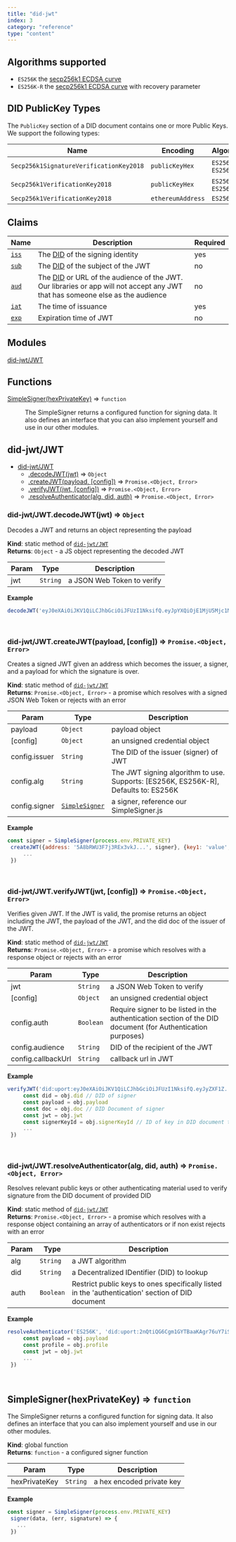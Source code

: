 ```yaml
---
title: "did-jwt"
index: 3
category: "reference"
type: "content"
---
```


## Algorithms supported

- `ES256K` the [secp256k1 ECDSA curve](https://en.bitcoin.it/wiki/Secp256k1)
- `ES256K-R` the [secp256k1 ECDSA curve](https://en.bitcoin.it/wiki/Secp256k1) with recovery parameter

## DID PublicKey Types

The `PublicKey` section of a DID document contains one or more Public Keys. We support the following types:

Name | Encoding | Algorithm's
---- | -------- | -----------
`Secp256k1SignatureVerificationKey2018` | `publicKeyHex` | `ES256K`, `ES256K-R`
`Secp256k1VerificationKey2018` | `publicKeyHex` | `ES256K`, `ES256K-R`
`Secp256k1VerificationKey2018` | `ethereumAddress` | `ES256K-R`

## Claims

Name | Description | Required
---- | ----------- | --------
[`iss`](https://tools.ietf.org/html/rfc7519#section-4.1.1) | The [DID](https://w3c-ccg.github.io/did-spec/) of the signing identity| yes
[`sub`](https://tools.ietf.org/html/rfc7519#section-4.1.2) | The [DID](https://w3c-ccg.github.io/did-spec/) of the subject of the JWT| no
[`aud`](https://tools.ietf.org/html/rfc7519#section-4.1.3) | The [DID](https://w3c-ccg.github.io/did-spec/) or URL of the audience of the JWT. Our libraries or app will not accept any JWT that has someone else as the audience| no
[`iat`](https://tools.ietf.org/html/rfc7519#section-4.1.6) | The time of issuance | yes
[`exp`](https://tools.ietf.org/html/rfc7519#section-4.1.4) | Expiration time of JWT | no

## Modules

<dl>
<dt><a href="#module_did-jwt/JWT">did-jwt/JWT</a></dt>
<dd></dd>
</dl>

## Functions

<dl>
<dt><a href="#SimpleSigner">SimpleSigner(hexPrivateKey)</a> ⇒ <code>function</code></dt>
<dd><p>The SimpleSigner returns a configured function for signing data. It also defines
 an interface that you can also implement yourself and use in our other modules.</p>
</dd>
</dl>

<a name="module_did-jwt/JWT"></a>

## did-jwt/JWT

* [did-jwt/JWT](#module_did-jwt/JWT)
    * [.decodeJWT(jwt)](#module_did-jwt/JWT.decodeJWT) ⇒ <code>Object</code>
    * [.createJWT(payload, [config])](#module_did-jwt/JWT.createJWT) ⇒ <code>Promise.&lt;Object, Error&gt;</code>
    * [.verifyJWT(jwt, [config])](#module_did-jwt/JWT.verifyJWT) ⇒ <code>Promise.&lt;Object, Error&gt;</code>
    * [.resolveAuthenticator(alg, did, auth)](#module_did-jwt/JWT.resolveAuthenticator) ⇒ <code>Promise.&lt;Object, Error&gt;</code>

<a name="module_did-jwt/JWT.decodeJWT"></a>

### did-jwt/JWT.decodeJWT(jwt) ⇒ <code>Object</code>
Decodes a JWT and returns an object representing the payload

**Kind**: static method of [<code>did-jwt/JWT</code>](#module_did-jwt/JWT)  
**Returns**: <code>Object</code> - a JS object representing the decoded JWT  

| Param | Type | Description |
| --- | --- | --- |
| jwt | <code>String</code> | a JSON Web Token to verify |

**Example**  
```js
decodeJWT('eyJ0eXAiOiJKV1QiLCJhbGciOiJFUzI1NksifQ.eyJpYXQiOjE1MjU5Mjc1MTcsImF1ZCI6ImRpZDp1cG9ydDoyb3NuZko0V3k3TEJBbTJuUEJYaXJlMVdmUW43NVJyVjZUcyIsImV4cCI6MTU1NzQ2MzQyMSwibmFtZSI6InVQb3J0IERldmVsb3BlciIsImlzcyI6ImRpZDp1cG9ydDoyb3NuZko0V3k3TEJBbTJuUEJYaXJlMVdmUW43NVJyVjZUcyJ9.R7owbvNZoL4ti5ec-Kpktb0datw9Y-FshHsF5R7cXuKaiGlQz1dcOOXbXTOb-wg7-30CDfchFERR6Yc8F61ymw')

 
```
<a name="module_did-jwt/JWT.createJWT"></a>

### did-jwt/JWT.createJWT(payload, [config]) ⇒ <code>Promise.&lt;Object, Error&gt;</code>
Creates a signed JWT given an address which becomes the issuer, a signer, and a payload for which the signature is over.

**Kind**: static method of [<code>did-jwt/JWT</code>](#module_did-jwt/JWT)  
**Returns**: <code>Promise.&lt;Object, Error&gt;</code> - a promise which resolves with a signed JSON Web Token or rejects with an error  

| Param | Type | Description |
| --- | --- | --- |
| payload | <code>Object</code> | payload object |
| [config] | <code>Object</code> | an unsigned credential object |
| config.issuer | <code>String</code> | The DID of the issuer (signer) of JWT |
| config.alg | <code>String</code> | The JWT signing algorithm to use. Supports: [ES256K, ES256K-R], Defaults to: ES256K |
| config.signer | [<code>SimpleSigner</code>](#SimpleSigner) | a signer, reference our SimpleSigner.js |

**Example**  
```js
const signer = SimpleSigner(process.env.PRIVATE_KEY)
 createJWT({address: '5A8bRWU3F7j3REx3vkJ...', signer}, {key1: 'value', key2: ..., ... }).then(jwt => {
     ...
 })

 
```
<a name="module_did-jwt/JWT.verifyJWT"></a>

### did-jwt/JWT.verifyJWT(jwt, [config]) ⇒ <code>Promise.&lt;Object, Error&gt;</code>
Verifies given JWT. If the JWT is valid, the promise returns an object including the JWT, the payload of the JWT,
 and the did doc of the issuer of the JWT.

**Kind**: static method of [<code>did-jwt/JWT</code>](#module_did-jwt/JWT)  
**Returns**: <code>Promise.&lt;Object, Error&gt;</code> - a promise which resolves with a response object or rejects with an error  

| Param | Type | Description |
| --- | --- | --- |
| jwt | <code>String</code> | a JSON Web Token to verify |
| [config] | <code>Object</code> | an unsigned credential object |
| config.auth | <code>Boolean</code> | Require signer to be listed in the authentication section of the DID document (for Authentication purposes) |
| config.audience | <code>String</code> | DID of the recipient of the JWT |
| config.callbackUrl | <code>String</code> | callback url in JWT |

**Example**  
```js
verifyJWT('did:uport:eyJ0eXAiOiJKV1QiLCJhbGciOiJFUzI1NksifQ.eyJyZXF1Z....', {audience: '5A8bRWU3F7j3REx3vkJ...', callbackUrl: 'https://...'}).then(obj => {
     const did = obj.did // DID of signer
     const payload = obj.payload
     const doc = obj.doc // DID Document of signer
     const jwt = obj.jwt
     const signerKeyId = obj.signerKeyId // ID of key in DID document that signed JWT
     ...
 })

 
```
<a name="module_did-jwt/JWT.resolveAuthenticator"></a>

### did-jwt/JWT.resolveAuthenticator(alg, did, auth) ⇒ <code>Promise.&lt;Object, Error&gt;</code>
Resolves relevant public keys or other authenticating material used to verify signature from the DID document of provided DID

**Kind**: static method of [<code>did-jwt/JWT</code>](#module_did-jwt/JWT)  
**Returns**: <code>Promise.&lt;Object, Error&gt;</code> - a promise which resolves with a response object containing an array of authenticators or if non exist rejects with an error  

| Param | Type | Description |
| --- | --- | --- |
| alg | <code>String</code> | a JWT algorithm |
| did | <code>String</code> | a Decentralized IDentifier (DID) to lookup |
| auth | <code>Boolean</code> | Restrict public keys to ones specifically listed in the 'authentication' section of DID document |

**Example**  
```js
resolveAuthenticator('ES256K', 'did:uport:2nQtiQG6Cgm1GYTBaaKAgr76uY7iSexUkqX').then(obj => {
     const payload = obj.payload
     const profile = obj.profile
     const jwt = obj.jwt
     ...
 })

 
```
<a name="SimpleSigner"></a>

## SimpleSigner(hexPrivateKey) ⇒ <code>function</code>
The SimpleSigner returns a configured function for signing data. It also defines
 an interface that you can also implement yourself and use in our other modules.

**Kind**: global function  
**Returns**: <code>function</code> - a configured signer function  

| Param | Type | Description |
| --- | --- | --- |
| hexPrivateKey | <code>String</code> | a hex encoded private key |

**Example**  
```js
const signer = SimpleSigner(process.env.PRIVATE_KEY)
 signer(data, (err, signature) => {
   ...
 })

 
```

